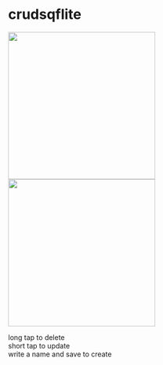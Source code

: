 # crudsqflite



<img src="https://user-images.githubusercontent.com/97754327/182890626-eac0ec85-e62b-489a-bab9-91a50d37da96.png" width="300">
<img src="https://user-images.githubusercontent.com/97754327/189963206-6c0c2d49-6b59-44e1-86bb-181de1d40524.png" width="300"
  >


long tap to delete  
short tap to update  
write a name and save to create  
